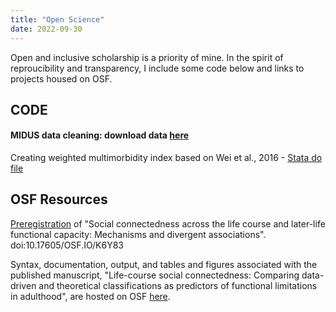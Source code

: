 ```yaml
---
title: "Open Science"
date: 2022-09-30
---
```


Open and inclusive scholarship is a priority of mine. In the spirit of reproucibility and transparency, I include some code below and links to projects housed on OSF.

## CODE ##

#### MIDUS data cleaning: download data [here](https://midus.colectica.org/)

Creating weighted multimorbidity index based on Wei et al., 2016 - [Stata do file](https://drive.google.com/file/d/1ZHvs3t9W4zM92Rphg9nl5ExaZ0XIiQwA/view?usp=sharing)

## OSF Resources ##

[Preregistration](https://osf.io/qx4e6/) of "Social connectedness across the life course and later-life functional capacity: Mechanisms and divergent associations". doi:10.17605/OSF.IO/K6Y83 

Syntax, documentation, output, and tables and figures associated with the published manuscript, "Life-course social connectedness: Comparing data-driven and theoretical classifications as predictors of functional limitations in adulthood", are hosted on OSF [here](https://osf.io/5h2jn/). 

